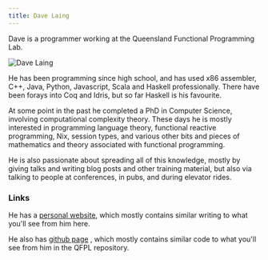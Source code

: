 ```yaml
---
title: Dave Laing
---
```


Dave is a programmer working at the Queensland Functional Programming Lab.

<img src="/images/people/dlaing.png" alt="Dave Laing" />

He has been programming since high school, and has used x86 assembler, C++, Java, Python, Javascript, Scala and Haskell professionally.
There have been forays into Coq and Idris, but so far Haskell is his favourite.

At some point in the past he completed a PhD in Computer Science, involving computational complexity theory.
These days he is  mostly interested in programming language theory, functional reactive programming, Nix, session types, and various other bits and pieces of mathematics and theory associated with functional programming.

He is also passionate about spreading all of this knowledge, mostly by giving talks and writing blog posts and other training material, but also via talking to people at conferences, in pubs, and during elevator rides.

### Links

He has a [personal website](http://dlaing.org/), which mostly contains similar writing to what you'll see from him here.

He also has [github page](http://github.com/dalaing) , which mostly contains similar code to what you'll see from him in the QFPL repository.
